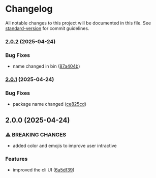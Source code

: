 # Changelog

All notable changes to this project will be documented in this file. See [standard-version](https://github.com/conventional-changelog/standard-version) for commit guidelines.

### [2.0.2](https://github.com/prabeenragupathi/quick-express-gen/compare/v2.0.1...v2.0.2) (2025-04-24)


### Bug Fixes

* name changed in bin ([87a404b](https://github.com/prabeenragupathi/quick-express-gen/commit/87a404b6e3092f1da64980c4dadf61722ffe1990))

### [2.0.1](https://github.com/prabeenragupathi/ignite-express/compare/v2.0.0...v2.0.1) (2025-04-24)


### Bug Fixes

* package name changed ([ce825cd](https://github.com/prabeenragupathi/ignite-express/commit/ce825cd3ccaec9dddd5b96a4aba6161f32f05cbc))

## 2.0.0 (2025-04-24)


### ⚠ BREAKING CHANGES

* added color and emojis to improve user intractive

### Features

* improved the cli UI ([6a5df39](https://github.com/prabeenragupathi/ignite-express/commit/6a5df39938873a5110df87dff2d6b7dc06498bd5))
